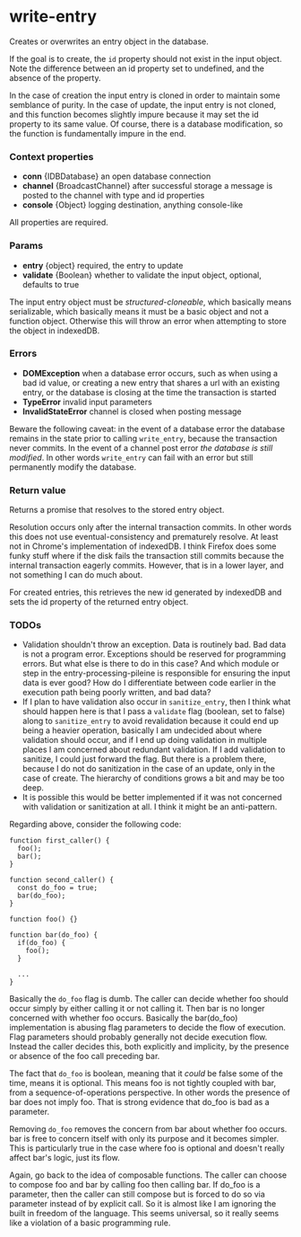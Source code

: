 # write-entry
Creates or overwrites an entry object in the database.

If the goal is to create, the `id` property should not exist in the input object. Note the difference between an id property set to undefined, and the absence of the property.

In the case of creation the input entry is cloned in order to maintain some semblance of purity. In the case of update, the input entry is not cloned, and this function becomes slightly impure because it may set the id property to its same value. Of course, there is a database modification, so the function is fundamentally impure in the end.

### Context properties
* **conn** {IDBDatabase} an open database connection
* **channel** {BroadcastChannel} after successful storage a message is posted to the channel with type and id properties
* **console** {Object} logging destination, anything console-like

All properties are required.

### Params
* **entry** {object} required, the entry to update
* **validate** {Boolean} whether to validate the input object, optional, defaults to true

The input entry object must be *structured-cloneable*, which basically means serializable, which basically means it must be a basic object and not a function object. Otherwise this will throw an error when attempting to store the object in indexedDB.

### Errors
* **DOMException** when a database error occurs, such as when using a bad id value, or creating a new entry that shares a url with an existing entry, or the database is closing at the time the transaction is started
* **TypeError** invalid input parameters
* **InvalidStateError** channel is closed when posting message

Beware the following caveat: in the event of a database error the database remains in the state prior to calling `write_entry`, because the transaction never commits. In the event of a channel post error *the database is still modified*. In other words `write_entry` can fail with an error but still permanently modify the database.

### Return value
Returns a promise that resolves to the stored entry object.

Resolution occurs only after the internal transaction commits. In other words this does not use eventual-consistency and prematurely resolve. At least not in Chrome's implementation of indexedDB. I think Firefox does some funky stuff where if the disk fails the transaction still commits because the internal transaction eagerly commits. However, that is in a lower layer, and not something I can do much about.

For created entries, this retrieves the new id generated by indexedDB and sets the id property of the returned entry object.

### TODOs
* Validation shouldn't throw an exception. Data is routinely bad. Bad data is not a program error. Exceptions should be reserved for programming errors. But what else is there to do in this case? And which module or step in the entry-processing-pileine is responsible for ensuring the input data is ever good? How do I differentiate between code earlier in the execution path being poorly written, and bad data?
* If I plan to have validation also occur in `sanitize_entry`, then I think what should happen here is that I pass a `validate` flag (boolean, set to false) along to `sanitize_entry` to avoid revalidation because it could end up being a heavier operation, basically I am undecided about where validation should occur, and if I end up doing validation in multiple places I am concerned about redundant validation. If I add validation to sanitize, I could just forward the flag. But there is a problem there, because I do not do sanitization in the case of an update, only in the case of create. The hierarchy of conditions grows a bit and may be too deep.
* It is possible this would be better implemented if it was not concerned with validation or sanitization at all. I think it might be an anti-pattern.

Regarding above, consider the following code:

```
function first_caller() {
  foo();
  bar();
}

function second_caller() {
  const do_foo = true;
  bar(do_foo);
}

function foo() {}

function bar(do_foo) {
  if(do_foo) {
    foo();
  }

  ...
}
```

Basically the `do_foo` flag is dumb. The caller can decide whether foo should occur simply by either calling it or not calling it. Then bar is no longer concerned with whether foo occurs. Basically the bar(do_foo) implementation is abusing flag parameters to decide the flow of execution. Flag parameters should probably generally not decide execution flow. Instead the caller decides this, both explicitly and implicity, by the presence or absence of the foo call preceding bar.

The fact that `do_foo` is boolean, meaning that it *could* be false some of the time, means it is optional. This means foo is not tightly coupled with bar, from a sequence-of-operations perspective. In other words the presence of bar does not imply foo. That is strong evidence that do_foo is bad as a parameter.

Removing `do_foo` removes the concern from bar about whether foo occurs. bar is free to concern itself with only its purpose and it becomes simpler. This is particularly true in the case where foo is optional and doesn't really affect bar's logic, just its flow.

Again, go back to the idea of composable functions. The caller can choose to compose foo and bar by calling foo then calling bar. If do_foo is a parameter, then the caller can still compose but is forced to do so via parameter instead of by explicit call. So it is almost like I am ignoring the built in freedom of the language. This seems universal, so it really seems like a violation of a basic programming rule.
